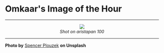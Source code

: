 # Omkaar's Image of the Hour

---

<div align="center">

<a href="https://unsplash.com/photos/a-drummer-silhouetted-in-front-of-a-window-53QuiYt4IfE">
  <img src="https://images.unsplash.com/photo-1752184377529-b0989b6d5f5c?crop=entropy&cs=tinysrgb&fit=max&fm=jpg&ixid=M3w3NjA2Nzh8MHwxfHJhbmRvbXx8fHx8fHx8fDE3NTQ2NDM2MDB8&ixlib=rb-4.1.0&q=80&w=1080" style="max-width:100%; height:auto;">
</a>

<br>
<i>Shot on aristapan 100</i>

</div>

---

**Photo by** [Spencer Plouzek](https://unsplash.com/@theguccer2100) **on Unsplash**
